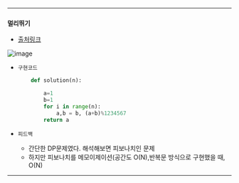 ---------------------------------------
### `멀리뛰기` 

  - [출처링크](https://programmers.co.kr/learn/courses/30/lessons/12914)
  

![image](https://user-images.githubusercontent.com/15559593/133281325-77cafc5c-e998-4cf2-9a4b-5c010e91529b.png)


  - `구현코드`

    ```Python
        def solution(n):

            a=1
            b=1
            for i in range(n):
                a,b = b, (a+b)%1234567
            return a
    ```
    
  - `피드백`

     - 간단한 DP문제였다. 해석해보면 피보나치인 문제
     - 하지만 피보나치를 메모이제이션(공간도 O(N),반복문 방식으로 구현했을 때, O(N)
     
---------------------------------------
